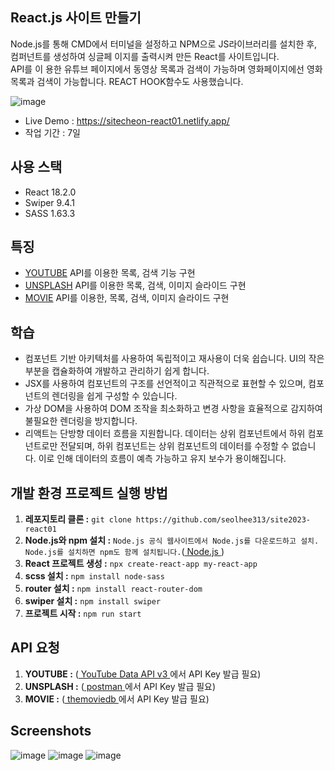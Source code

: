 ## React.js 사이트 만들기
Node.js를 통해 CMD에서 터미널을 설정하고 NPM으로 JS라이브러리를 설치한 후, 컴퍼넌트를 생성하여 싱글페 이지를 출력시켜 만든 React를 사이트입니다.<br>
API를 이 용한 유튜브 페이지에서 동영상 목록과 검색이 가능하며 영화페이지에선 영화 목록과 검색이 가능합니다. REACT HOOK함수도 사용했습니다.

![image](https://github.com/seolhee313/site2023-react01/assets/125417882/193534a5-e1ca-4e32-bb52-371312c41b02)

- Live Demo : https://sitecheon-react01.netlify.app/
- 작업 기간 : 7일


## 사용 스택

- React 18.2.0
- Swiper 9.4.1
- SASS 1.63.3

## 특징

- [YOUTUBE](https://console.cloud.google.com/apis/) API를 이용한 목록, 검색 기능 구현
- [UNSPLASH](https://www.postman.com/downloads/) API를 이용한 목록, 검색, 이미지 슬라이드 구현
- [MOVIE](https://www.themoviedb.org/?language=ko) API를 이용한, 목록, 검색, 이미지 슬라이드 구현


## 학습

- 컴포넌트 기반 아키텍처를 사용하여 독립적이고 재사용이 더욱 쉽습니다. UI의 작은 부분을 캡슐화하여 개발하고 관리하기 쉽게 합니다.
- JSX를 사용하여 컴포넌트의 구조를 선언적이고 직관적으로 표현할 수 있으며, 컴포넌트의 렌더링을 쉽게 구성할 수 있습니다.
- 가상 DOM을 사용하여 DOM 조작을 최소화하고 변경 사항을 효율적으로 감지하여 불필요한 렌더링을 방지합니다.
- 리액트는 단방향 데이터 흐름을 지원합니다. 데이터는 상위 컴포넌트에서 하위 컴포넌트로만 전달되며, 하위 컴포넌트는 상위 컴포넌트의 데이터를 수정할 수 없습니다. 이로 인해 데이터의 흐름이 예측 가능하고 유지 보수가 용이해집니다.


## 개발 환경 프로젝트 실행 방법 

1. **레포지토리 클론 :** `git clone https://github.com/seolhee313/site2023-react01`
2. **Node.js와 npm 설치 :** `Node.js 공식 웹사이트에서 Node.js를 다운로드하고 설치. Node.js를 설치하면 npm도 함께 설치됩니다.`([ Node.js ](https://nodejs.org))
3. **React 프로젝트 생성 :** `npx create-react-app my-react-app`
4. **scss 설치 :** `npm install node-sass`
5. **router 설치 :** `npm install react-router-dom`
6. **swiper 설치 :** `npm install swiper`
7. **프로젝트 시작 :** `npm run start`

## API 요청
1. **YOUTUBE :** ([ YouTube Data API v3 ](https://console.cloud.google.com/apis/)에서 API Key 발급 필요)
1. **UNSPLASH :** ([ postman ](https://www.postman.com/downloads/)에서 API Key 발급 필요)
1. **MOVIE :** ([ themoviedb ](https://www.themoviedb.org/?language=ko)에서 API Key 발급 필요)


## Screenshots

![image](https://github.com/seolhee313/site2023-react01/assets/125417882/925a3aeb-51f4-4131-8a37-8296b62817b7)
![image](https://github.com/seolhee313/site2023-react01/assets/125417882/cfd14920-6c5d-45f6-9252-4c5533a2d76d)
![image](https://github.com/seolhee313/site2023-react01/assets/125417882/1cc35930-2eda-462e-a3cc-ca0b17f06b64)